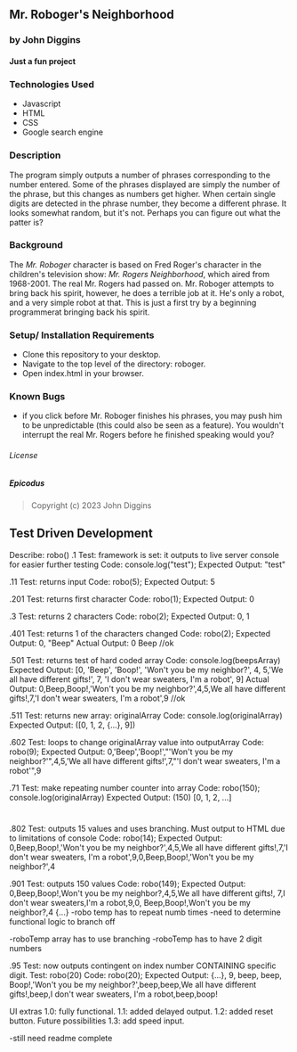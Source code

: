 ## Mr. Roboger's Neighborhood

### by John Diggins
#### Just a fun project

### Technologies Used
- Javascript
- HTML
- CSS
- Google search engine

### Description
 The program simply outputs a number of phrases corresponding to the number entered.  Some of the phrases displayed are simply the number of the phrase, but this changes as numbers get higher.  When certain single digits are detected in the phrase number, they become a different phrase.  It looks somewhat random, but it's not.  Perhaps you can figure out what the patter is?

### Background
 The _Mr. Roboger_ character is based on Fred Roger's character in the children's television show: _Mr. Rogers Neighborhood_, which aired from 1968-2001. The real Mr. Rogers had passed on.  Mr. Roboger attempts to bring back his spirit, however, he does a terrible job at it.  He's only a robot, and a very simple robot at that. This is just a first try by a beginning programmerat bringing back his spirit. 

 ### Setup/ Installation Requirements
 - Clone this repository to your desktop.
 - Navigate to the top level of the directory: roboger.
 - Open index.html in your browser.

### Known Bugs
- if you click before Mr. Roboger finishes his phrases, you may push him to be unpredictable (this could also be seen as a feature).  You wouldn't interrupt the real Mr. Rogers before he finished speaking would you?


###### License

##### Epicodus
>Copyright (c) 2023 John Diggins
 


## Test Driven Development

Describe: robo()
 .1
Test: framework is set: it outputs to live server console for easier further testing
Code: console.log("test");
Expected Output: "test"

 .11
Test: returns input
Code: robo(5);
Expected Output: 5

.201
Test: returns first character
Code: robo(1);
Expected Output: 0

 .3
Test: returns 2 characters
Code: robo(2);
Expected Output: 0, 1 

 .401
Test: returns 1 of the characters changed
Code: robo(2);
Expected Output:  0, "Beep"
Actual Output: 0 Beep //ok

 .501
Test: returns test of hard coded array
Code: console.log(beepsArray)
Expected Output: [0, 'Beep', 'Boop!', 'Won't you be my neighbor?', 4, 5,'We all have different gifts!', 7, 'I don't wear sweaters, I'm a robot', 9]
Actual Output: 0,Beep,Boop!,'Won't you be my neighbor?',4,5,We all have different gifts!,7,'I don't wear sweaters, I'm a robot',9 //ok

  .511
Test: returns new array: originalArray
Code: console.log(originalArray)
Expected Output: ([0, 1, 2, {...}, 9])

 .602
Test: loops to change originalArray value into outputArray
Code: robo(9);
Expected Output: 0,'Beep','Boop!',"'Won't you be my neighbor?'",4,5,'We all have different gifts!',7,"'I don't wear sweaters, I'm a robot'",9 

 .71
Test: make repeating number counter into array
Code: robo(150); console.log(originalArray)
Expected Output: (150) [0, 1, 2, ...] 

#
 .802
Test: outputs 15 values and uses branching. Must output to HTML due to limitations of console
Code: robo(14);
Expected Output: 0,Beep,Boop!,'Won't you be my neighbor?',4,5,We all have different gifts!,7,'I don't wear sweaters, I'm a robot',9,0,Beep,Boop!,'Won't you be my neighbor?',4

 .901
Test: outputs 150 values
Code: robo(149);
Expected Output: 0,Beep,Boop!,Won't you be my neighbor?,4,5,We all have different gifts!, 7,I don't wear sweaters,I'm a robot,9,0, Beep,Boop!,Won't you be my neighbor?,4 {...}
-robo temp has to repeat numb times
-need to determine functional logic to branch off

-roboTemp array has to use branching
-roboTemp has to have 2 digit numbers

 .95
Test: now outputs contingent on index number CONTAINING specific digit.
Test: robo(20)
Code: robo(20);
Expected Output: {...}, 9, beep, beep, Boop!,'Won't you be my neighbor?',beep,beep,We all have different gifts!,beep,I don't wear sweaters, I'm a robot,beep,boop! 


UI extras
1.0: fully functional.
1.1: added delayed output.
1.2: added reset button.
Future possibilities
1.3: add speed input.


-still need
readme complete
